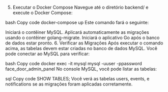 5. Executar o Docker Compose
   Navegue até o diretório backend/ e execute o Docker Compose:

bash
Copy code
docker-compose up
Este comando fará o seguinte:

Iniciará o contêiner MySQL.
Aplicará automaticamente as migrações usando o contêiner golang-migrate.
Iniciará o aplicativo Go após o banco de dados estar pronto.
6. Verificar as Migrações
   Após executar o comando acima, as tabelas devem estar criadas no banco de dados MySQL. Você pode conectar ao MySQL para verificar:

bash
Copy code
docker exec -it mysql mysql -uuser -ppassword face_door_admin_panel
No console MySQL, você pode listar as tabelas:

sql
Copy code
SHOW TABLES;
Você verá as tabelas users, events, e notifications se as migrações foram aplicadas corretamente.